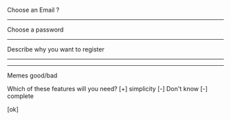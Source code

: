 Choose an Email ?
_____

Choose a password
******

Describe why you want to register
____
_____

Memes
good/bad

Which of these features will you need?
[+] simplicity
[-] Don't know
[-] complete

[ok]
